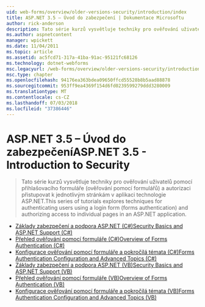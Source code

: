 ```yaml
---
uid: web-forms/overview/older-versions-security/introduction/index
title: ASP.NET 3.5 – Úvod do zabezpečení | Dokumentace Microsoftu
author: rick-anderson
description: Tato série kurzů vysvětluje techniky pro ověřování uživatelů pomocí přihlašovacího formuláře (ověřování pomocí formulářů) a autorizaci přistupovat k jednotlivým stránkám v...
ms.author: aspnetcontent
manager: wpickett
ms.date: 11/04/2011
ms.topic: article
ms.assetid: ac5fcd71-317a-41ba-91ac-95121fc68126
ms.technology: dotnet-webforms
msc.legacyurl: /web-forms/overview/older-versions-security/introduction
msc.type: chapter
ms.openlocfilehash: 94176ea363bdea09650ffcd55528b8b5aad88878
ms.sourcegitcommit: 953ff9ea4369f154d6fd0239599279ddd3280009
ms.translationtype: MT
ms.contentlocale: cs-CZ
ms.lasthandoff: 07/03/2018
ms.locfileid: "37386446"
---
```

<a name="aspnet-35---introduction-to-security"></a><span data-ttu-id="c17a2-103">ASP.NET 3.5 – Úvod do zabezpečení</span><span class="sxs-lookup"><span data-stu-id="c17a2-103">ASP.NET 3.5 - Introduction to Security</span></span>
====================
> <span data-ttu-id="c17a2-104">Tato série kurzů vysvětluje techniky pro ověřování uživatelů pomocí přihlašovacího formuláře (ověřování pomocí formulářů) a autorizaci přistupovat k jednotlivým stránkám v aplikaci technologie ASP.NET.</span><span class="sxs-lookup"><span data-stu-id="c17a2-104">This series of tutorials explores techniques for authenticating users using a login form (forms authentication) and authorizing access to individual pages in an ASP.NET application.</span></span>


- [<span data-ttu-id="c17a2-105">Základy zabezpečení a podpora ASP.NET (C#)</span><span class="sxs-lookup"><span data-stu-id="c17a2-105">Security Basics and ASP.NET Support (C#)</span></span>](security-basics-and-asp-net-support-cs.md)
- [<span data-ttu-id="c17a2-106">Přehled ověřování pomocí formuláře (C#)</span><span class="sxs-lookup"><span data-stu-id="c17a2-106">Overview of Forms Authentication (C#)</span></span>](an-overview-of-forms-authentication-cs.md)
- [<span data-ttu-id="c17a2-107">Konfigurace ověřování pomocí formuláře a pokročilá témata (C#)</span><span class="sxs-lookup"><span data-stu-id="c17a2-107">Forms Authentication Configuration and Advanced Topics (C#)</span></span>](forms-authentication-configuration-and-advanced-topics-cs.md)
- [<span data-ttu-id="c17a2-108">Základy zabezpečení a podpora ASP.NET (VB)</span><span class="sxs-lookup"><span data-stu-id="c17a2-108">Security Basics and ASP.NET Support (VB)</span></span>](security-basics-and-asp-net-support-vb.md)
- [<span data-ttu-id="c17a2-109">Přehled ověřování pomocí formuláře (VB)</span><span class="sxs-lookup"><span data-stu-id="c17a2-109">Overview of Forms Authentication (VB)</span></span>](an-overview-of-forms-authentication-vb.md)
- [<span data-ttu-id="c17a2-110">Konfigurace ověřování pomocí formuláře a pokročilá témata (VB)</span><span class="sxs-lookup"><span data-stu-id="c17a2-110">Forms Authentication Configuration and Advanced Topics (VB)</span></span>](forms-authentication-configuration-and-advanced-topics-vb.md)
